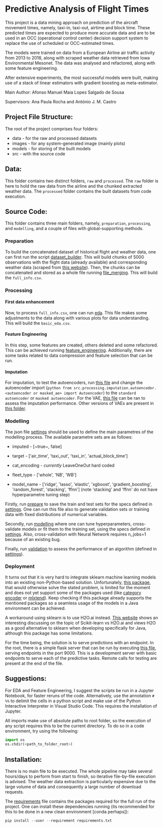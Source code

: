 # Predictive Analysis of Flight Times

This project is a data mining approach on prediction of the aircraft movement times, namely, taxi-in, taxi-out, airtime and block time. 
These predicted times are expected to produce more accurate data and are to be used in an OCC (operational control center) decision support system to replace the use of scheduled or OCC-estimated times. 

The models were trained on data from a European Airline air traffic activity from 2013 to 2018, along with scraped weather data retrieved from Iowa Environmental Mesonet. The data was analysed and refactored, along with some feature engineering. 

After extensive experiments, the most successful models were built, making use of a stack of linear estimators with gradient boosting as meta-estimator.

Main Author: Afonso Manuel Maia Lopes Salgado de Sousa

Supervisors: Ana Paula Rocha and António J. M. Castro

## Project File Structure:
The root of the project comprises four folders:
* data - for the raw and processed datasets
* images - for any system-generated image (mainly plots)
* models - for storing of the built models
* src - with the source code

## Data:
This folder contains two distinct folders, ```raw``` and ```processed```. The ```raw``` folder is here to hold the raw data from the airline and the chunked extracted weather data. The ```processed``` folder contains the built datasets from code execution.

## Source Code:
This folder contains three main folders, namely, ```preparation```, ```processing```, and ```modelling```, and a couple of files with global-supporting methods.

### Preparation

To build the concatenated dataset of historical flight and weather data, one can first run the script [dataset_builder](src/preparation/dataset_builder.py). This will build chunks of 5000 observations with the flight data (already available) and corresponding weather data (scraped from [this website](https://mesonet.agron.iastate.edu/request/download.phtml)).
Then, the chunks can be concatenated and stored as a whole file running [file_merging](src/preparation/file_merging.py). This will build the ```full_info.csv```.

### Processing

#### First data enhancement
Now, to process ```full_info.csv```, one can run [eda](src/processing/eda.py). This file makes some adjustments to the data along with various plots for data understanding. This will build the ```basic_eda.csv```.

#### Feature Engineering
In this step, some features are created, others deleted and some refactored. This can be achieved running [feature_engineering](src/processing/feature_engineering.py). Additionally, there are some tasks related to data compression and feature selection that can be run.

#### Imputation
For imputation, to test the autoencoders, run [this file](src/processing/imputation/autoencoder/one_hot_main.py) and change the autoencoder import (```python from src.processing.imputation.autoencoder.<autoencoder or masked_ae> import Autoencoder```) to the ```standard autoencoder``` or ```masked autoencoder```. For the VAE, [this file](src/processing/imputation/vae/vae_keras/one_hot_main.py) can be ran to assess the imputation performance. Other versions of VAEs are present in [this folder](src/processing/imputation/vae).

### Modelling

The json file [settings](src/settings.json) should be used to define the main parametres of the modelling process. The available parametre sets are as follows:
* imputed - [~true~, false]
* target - ['air_time', 'taxi_out', 'taxi_in', 'actual_block_time']
* cat_encoding - _currently_ LeaveOneOut hard coded
* fleet_type - ['whole', 'NB', 'WB']

* model_name - ['ridge', 'lasso', 'elastic', 'xgboost', 'gradient_boosting', 'random_forest', 'stacking', 'ffnn'] (note 'stacking' and 'ffnn' do not have hyperparametre tuning step)

Firstly, run [prepare](src/modeling/prepare.py) to save the train and test sets for the specs defined in [settings](src/settings.json). One can run this file also to generate validation sets or training data with fixed distributions of numerical variables.

Secondly, run [modelling](src/modeling/training/modelling.py) where one can tune hyperparameters, cross-validate models or fit them to the training set, using the specs defined in [settings](src/settings.json). Also, cross-validation with Neural Network requires n_jobs=1 because of an existing bug.

Finally, run [validation](src/modeling/validation.py) to assess the performance of an algorithm (defined in [settings](src/settings.json)).

### Deployment
It turns out that it is very hard to integrate sklearn machine learning models into an existing non-Python-based solution. Unfortunately, [this package](https://github.com/jpmml/sklearn2pmml), that would otherwise solve the stated problem, is limited for the moment and does not yet support some of the packages used (like [category encoder](https://contrib.scikit-learn.org/categorical-encoding/) or [mlxtend](http://rasbt.github.io/mlxtend/)). Keep checking if this package already supports the mentioned packages so a seamless usage of the models in a Java environment can be achieved.

A workaround using sklearn is to use H2O.ai instead. [This website](https://www.quora.com/Why-would-one-use-H2O-ai-over-scikit-learn-machine-learning-tool#) shows an interesting discussing on the topic of Scikit-learn vs H2O.ai and views H2O as a good alternative to sklearn when developing specifically for Java, although this package has some limitations.

For the time being, the solution is to serve predictions with an endpoint. In the root, there is a simple flask server that can be run by executing [this file](flask_server.py), serving endpoints in the port 9000. This is a development server with basic endpoints to serve each of the predictive tasks. Remote calls for testing are present at the end of the file.

## Suggestions:
For EDA and Feature Engineering, I suggest the scripts be run in a Jupyter Notebook, for faster reruns of the code. Alternatively, use the annotation ```# %%``` to delimit the cells in a python script and make use of the Python Interactive Interpreter in Visual Studio Code. This requires the installation of Jupyter.

All imports make use of absolute paths to root folder, so the execution of any script requires this to be the current directory. To do so in a code environment, try using the following:
```python
import os
os.chdir(<path_to_folder_root>)
```

## Installation:
There is no main file to be executed. The whole pipeline may take several hours/days to perform from start to finish, so iterative file-by-file execution is advised. The weather data extraction is particularly expensive due to the large volume of data and consequently a large number of download requests.

The [requirements](requirements.txt) file contains the packages required for the full run of the project. One can install these dependencies running (its recommended for this to be done in a new clean environment [conda perhaps]):
```python
pip install --user --requirement requirements.txt
```
